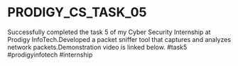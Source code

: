 # PRODIGY_CS_TASK_05
Successfully completed the task 5 of my Cyber Security Internship at Prodigy InfoTech.Developed a packet sniffer tool that captures and analyzes network packets.Demonstration video is linked below. #task5 #prodigyinfotech #internship